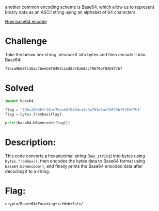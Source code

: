 
another common encoding scheme is Base64, which allow us to represent binary data as an ASCII string using an alphabet of 64 characters. 

[How base64 encode](https://www.redhat.com/sysadmin/base64-encoding)


# Challenge

Take the below hex string, _decode_ it into bytes and then _encode_ it into Base64.

```scss
72bca9b68fc16ac7beeb8f849dca1d8a783e8acf9679bf9269f7bf
```

# Solved

```python
import base64

flag = '72bca9b68fc16ac7beeb8f849dca1d8a783e8acf9679bf9269f7bf'
flag = bytes.fromhex(flag)

print(base64.b64encode(flag)))
```

# Description:

This code converts a hexadecimal string (`hex_string`) into bytes using `bytes.fromhex()`, then encodes the bytes data to Base64 format using `base64.b64encode()`, and finally prints the Base64 encoded data after decoding it to a string.


# Flag: 

```
crypto/Base+64+Encoding+is+Web+Safe/
```